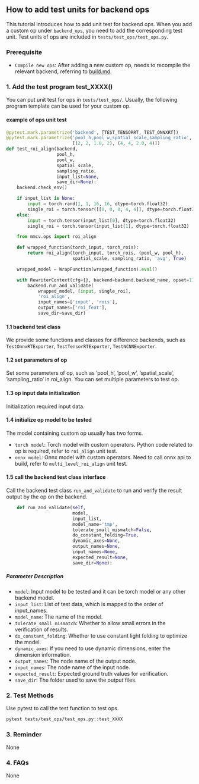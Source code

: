 ## How to add test units for backend ops

This tutorial introduces how to add unit test for backend ops. When you add a custom op under `backend_ops`, you need to add the corresponding test unit. Test units of ops are included in `tests/test_ops/test_ops.py`.

### Prerequisite

- `Compile new ops`: After adding a new custom op, needs to recompile the relevant backend, referring to [build.md](../build.md).

### 1. Add the test program test_XXXX()

You can put unit test for ops in `tests/test_ops/`. Usually, the following program template can be used for your custom op.

#### example of ops unit test

```python
@pytest.mark.parametrize('backend', [TEST_TENSORRT, TEST_ONNXRT])        # 1.1 backend test class
@pytest.mark.parametrize('pool_h,pool_w,spatial_scale,sampling_ratio',   # 1.2 set parameters of op
                         [(2, 2, 1.0, 2), (4, 4, 2.0, 4)])               # [（# Examples of op test parameters）,...]
def test_roi_align(backend,
                   pool_h,                                               # set parameters of op
                   pool_w,
                   spatial_scale,
                   sampling_ratio,
                   input_list=None,
                   save_dir=None):
    backend.check_env()

    if input_list is None:
        input = torch.rand(1, 1, 16, 16, dtype=torch.float32)            # 1.3 op input data initialization
        single_roi = torch.tensor([[0, 0, 0, 4, 4]], dtype=torch.float32)
    else:
        input = torch.tensor(input_list[0], dtype=torch.float32)
        single_roi = torch.tensor(input_list[1], dtype=torch.float32)

    from mmcv.ops import roi_align

    def wrapped_function(torch_input, torch_rois):                       # 1.4 initialize op model to be tested
        return roi_align(torch_input, torch_rois, (pool_w, pool_h),
                         spatial_scale, sampling_ratio, 'avg', True)

    wrapped_model = WrapFunction(wrapped_function).eval()

    with RewriterContext(cfg={}, backend=backend.backend_name, opset=11): # 1.5 call the backend test class interface
        backend.run_and_validate(
            wrapped_model, [input, single_roi],
            'roi_align',
            input_names=['input', 'rois'],
            output_names=['roi_feat'],
            save_dir=save_dir)
```

#### 1.1 backend test class

We provide some functions and classes for difference backends, such as `TestOnnxRTExporter`, `TestTensorRTExporter`, `TestNCNNExporter`.

#### 1.2 set parameters of op

Set some parameters of op, such as ’pool_h‘, ’pool_w‘, ’spatial_scale‘, ’sampling_ratio‘ in roi_align. You can set multiple parameters to test op.

#### 1.3 op input data initialization

Initialization required input data.

#### 1.4 initialize op model to be tested

The model containing custom op usually has two forms.

- `torch model`: Torch model with custom operators. Python code related to op is required, refer to `roi_align` unit test.
- `onnx model`: Onnx model with custom operators. Need to call onnx api to build, refer to `multi_level_roi_align` unit test.

#### 1.5 call the backend test class interface

Call the backend test class `run_and_validate` to run and verify the result output by the op on the backend.

```python
    def run_and_validate(self,
                         model,
                         input_list,
                         model_name='tmp',
                         tolerate_small_mismatch=False,
                         do_constant_folding=True,
                         dynamic_axes=None,
                         output_names=None,
                         input_names=None,
                         expected_result=None,
                         save_dir=None):
```

##### Parameter Description

- `model`: Input model to be tested and it can be torch model or any other backend model.
- `input_list`: List of test data, which is mapped to the order of input_names.
- `model_name`: The name of the model.
- `tolerate_small_mismatch`: Whether to allow small errors in the verification of results.
- `do_constant_folding`: Whether to use constant light folding to optimize the model.
- `dynamic_axes`: If you need to use dynamic dimensions, enter the dimension information.
- `output_names`: The node name of the output node.
- `input_names`: The node name of the input node.
- `expected_result`: Expected ground truth values for verification.
- `save_dir`: The folder used to save the output files.

### 2. Test Methods

Use pytest to call the test function to test ops.

```bash
pytest tests/test_ops/test_ops.py::test_XXXX
```

### 3. Reminder

None

### 4. FAQs

None

